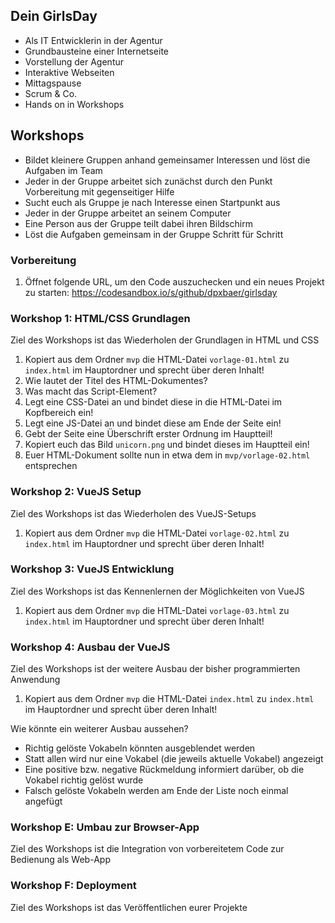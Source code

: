 ## Dein GirlsDay

- Als IT Entwicklerin in der Agentur
- Grundbausteine einer Internetseite
- Vorstellung der Agentur
- Interaktive Webseiten
- Mittagspause
- Scrum & Co.
- Hands on in Workshops

## Workshops

- Bildet kleinere Gruppen anhand gemeinsamer Interessen und löst die Aufgaben im Team
- Jeder in der Gruppe arbeitet sich zunächst durch den Punkt Vorbereitung mit gegenseitiger Hilfe
- Sucht euch als Gruppe je nach Interesse einen Startpunkt aus
- Jeder in der Gruppe arbeitet an seinem Computer
- Eine Person aus der Gruppe teilt dabei ihren Bildschirm
- Löst die Aufgaben gemeinsam in der Gruppe Schritt für Schritt
### Vorbereitung

1. Öffnet folgende URL, um den Code auszuchecken und ein neues Projekt zu starten: https://codesandbox.io/s/github/dpxbaer/girlsday

### Workshop 1: HTML/CSS Grundlagen

Ziel des Workshops ist das Wiederholen der Grundlagen in HTML und CSS

1. Kopiert aus dem Ordner `mvp` die HTML-Datei `vorlage-01.html` zu `index.html` im Hauptordner und sprecht über deren Inhalt!
2. Wie lautet der Titel des HTML-Dokumentes?
3. Was macht das Script-Element?
4. Legt eine CSS-Datei an und bindet diese in die HTML-Datei im Kopfbereich ein!
5. Legt eine JS-Datei an und bindet diese am Ende der Seite ein!
6. Gebt der Seite eine Überschrift erster Ordnung im Hauptteil!
7. Kopiert euch das Bild `unicorn.png` und bindet dieses im Hauptteil ein!
8. Euer HTML-Dokument sollte nun in etwa dem in `mvp/vorlage-02.html` entsprechen

### Workshop 2: VueJS Setup

Ziel des Workshops ist das Wiederholen des VueJS-Setups

1. Kopiert aus dem Ordner `mvp` die HTML-Datei `vorlage-02.html` zu `index.html` im Hauptordner und sprecht über deren Inhalt!

### Workshop 3: VueJS Entwicklung

Ziel des Workshops ist das Kennenlernen der Möglichkeiten von VueJS

1. Kopiert aus dem Ordner `mvp` die HTML-Datei `vorlage-03.html` zu `index.html` im Hauptordner und sprecht über deren Inhalt!

### Workshop 4: Ausbau der VueJS

Ziel des Workshops ist der weitere Ausbau der bisher programmierten Anwendung

1. Kopiert aus dem Ordner `mvp` die HTML-Datei `index.html` zu `index.html` im Hauptordner und sprecht über deren Inhalt!

Wie könnte ein weiterer Ausbau aussehen?

- Richtig gelöste Vokabeln könnten ausgeblendet werden
- Statt allen wird nur eine Vokabel (die jeweils aktuelle Vokabel) angezeigt
- Eine positive bzw. negative Rückmeldung informiert darüber, ob die Vokabel richtig gelöst wurde
- Falsch gelöste Vokabeln werden am Ende der Liste noch einmal angefügt

### Workshop E: Umbau zur Browser-App

Ziel des Workshops ist die Integration von vorbereitetem Code zur Bedienung als Web-App

### Workshop F: Deployment

Ziel des Workshops ist das Veröffentlichen eurer Projekte